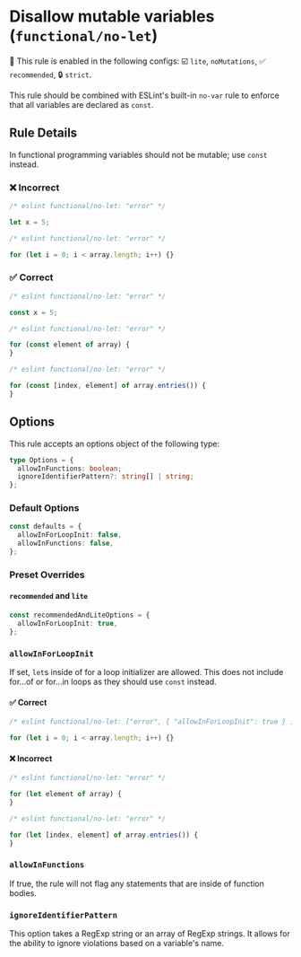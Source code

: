 # Disallow mutable variables (`functional/no-let`)

💼 This rule is enabled in the following configs: ☑️ `lite`, `noMutations`, ✅ `recommended`, 🔒 `strict`.

<!-- end auto-generated rule header -->

This rule should be combined with ESLint's built-in `no-var` rule to enforce that all variables are declared as `const`.

## Rule Details

In functional programming variables should not be mutable; use `const` instead.

### ❌ Incorrect

<!-- eslint-skip -->

```js
/* eslint functional/no-let: "error" */

let x = 5;
```

<!-- eslint-skip -->

```js
/* eslint functional/no-let: "error" */

for (let i = 0; i < array.length; i++) {}
```

### ✅ Correct

```js
/* eslint functional/no-let: "error" */

const x = 5;
```

```js
/* eslint functional/no-let: "error" */

for (const element of array) {
}
```

```js
/* eslint functional/no-let: "error" */

for (const [index, element] of array.entries()) {
}
```

## Options

This rule accepts an options object of the following type:

```ts
type Options = {
  allowInFunctions: boolean;
  ignoreIdentifierPattern?: string[] | string;
};
```

### Default Options

```ts
const defaults = {
  allowInForLoopInit: false,
  allowInFunctions: false,
};
```

### Preset Overrides

#### `recommended` and `lite`

```ts
const recommendedAndLiteOptions = {
  allowInForLoopInit: true,
};
```

### `allowInForLoopInit`

If set, `let`s inside of for a loop initializer are allowed. This does not include for...of or for...in loops as they should use `const` instead.

#### ✅ Correct

<!-- eslint-disable ts/prefer-for-of -->

```js
/* eslint functional/no-let: ["error", { "allowInForLoopInit": true } ] */

for (let i = 0; i < array.length; i++) {}
```

#### ❌ Incorrect

<!-- eslint-skip -->

```js
/* eslint functional/no-let: "error" */

for (let element of array) {
}
```

<!-- eslint-skip -->

```js
/* eslint functional/no-let: "error" */

for (let [index, element] of array.entries()) {
}
```

### `allowInFunctions`

If true, the rule will not flag any statements that are inside of function bodies.

### `ignoreIdentifierPattern`

This option takes a RegExp string or an array of RegExp strings.
It allows for the ability to ignore violations based on a variable's name.

